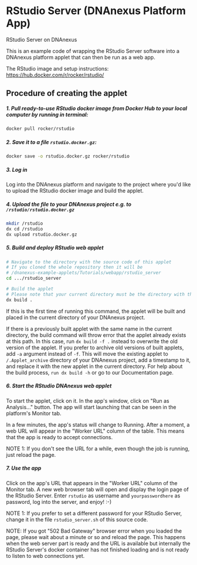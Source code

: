 <!-- dx-header -->
# RStudio Server (DNAnexus Platform App)

RStudio Server on DNAnexus

This is an example code of wrapping the RStudio Server software into a DNAnexus platform applet
 that can then be run as a web app.

The RStudio image and setup instructions: https://hub.docker.com/r/rocker/rstudio/

<!-- /dx-header -->

<!-- Insert a description of your app here -->
## Procedure of creating the applet


##### 1. Pull ready-to-use RStudio docker image from Docker Hub to your local computer by running in terminal:
```bash
docker pull rocker/rstudio
```


##### 2. Save it to a file `rstudio.docker.gz`:
```bash
docker save -o rstudio.docker.gz rocker/rstudio
```


##### 3. Log in
Log into the DNAnexus platform and navigate to the project where you'd like to upload the RStudio docker image and build the applet.


##### 4. Upload the file to your DNAnexus project e.g. to `/rstudio/rstudio.docker.gz`
```bash
mkdir /rstudio
dx cd /rstudio
dx upload rstudio.docker.gz
```


##### 5. Build and deploy RStudio web applet
```bash
# Navigate to the directory with the source code of this applet
# If you cloned the whole repository then it will be
# /dnanexus-example-applets/Tutorials/webapp/rstudio_server
cd .../rstudio_server

# Build the applet
# Please note that your current directory must be the directory with this applet's code.
dx build .
```

If this is the first time of running this command, the applet will be built and placed in the current directory of your DNAnexus project.

If there is a previously built applet with the same name in the current directory, the build command will throw error that the applet already exists at this path. In this case, run `dx build -f .` instead to overwrite the old version of the applet. If you prefer to archive old versions of built applets, add `-a` argument instead of `-f`. This will move the existing applet to `/.Applet_archive` directory of your DNAnexus project, add a timestamp to it, and replace it with the new applet in the current directory. For help about the build process, `run dx build -h` or go to our Documentation page.


##### 6. Start the RStudio DNAnexus web applet
To start the applet, click on it. In the app's window, click on "Run as Analysis…" button. The app will start launching that can be seen in the platform's Monitor tab.

In a few minutes, the app's status will change to Running. After a moment, a web URL will appear in the "Worker URL" column of the table. This means that the app is ready to accept connections.

NOTE 1: If you don't see the URL for a while, even though the job is running, just reload the page.


##### 7. Use the app
Click on the app's URL that appears in the "Worker URL" column of the Monitor tab. A new  web browser tab will open and display the login page of the RStudio Server. Enter `rstudio` as username and `yourpasswordhere` as password, log into the server, and enjoy! :-)

NOTE 1: If you prefer to set a different password for your RStudio Server, change it in the file `rstudio_server.sh` of this source code.

NOTE: If you got "502 Bad Gateway" browser error when you loaded the page, please wait about a minute or so and reload the page. This happens when the web server part is ready and the URL is available but internally the RStudio Server's docker container has not finished loading and is not ready to listen to web connections yet.
